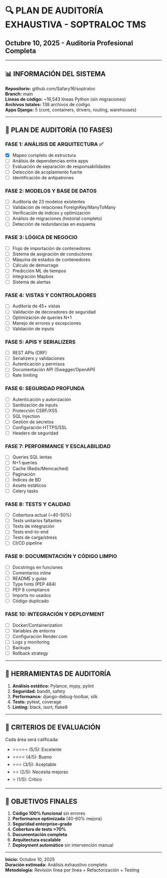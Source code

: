 # 🔍 PLAN DE AUDITORÍA EXHAUSTIVA - SOPTRALOC TMS
## Octubre 10, 2025 - Auditoría Profesional Completa

---

## 📊 INFORMACIÓN DEL SISTEMA

**Repositorio:** github.com/Safary16/soptraloc  
**Branch:** main  
**Líneas de código:** ~16,543 líneas Python (sin migraciones)  
**Archivos totales:** 138 archivos de código  
**Apps Django:** 5 (core, containers, drivers, routing, warehouses)

---

## 🎯 PLAN DE AUDITORÍA (10 FASES)

### FASE 1: ANÁLISIS DE ARQUITECTURA ✅
- [x] Mapeo completo de estructura
- [ ] Análisis de dependencias entre apps
- [ ] Evaluación de separación de responsabilidades
- [ ] Detección de acoplamiento fuerte
- [ ] Identificación de antipatrones

### FASE 2: MODELOS Y BASE DE DATOS
- [ ] Auditoría de 23 modelos existentes
- [ ] Validación de relaciones ForeignKey/ManyToMany
- [ ] Verificación de índices y optimización
- [ ] Análisis de migraciones (historial completo)
- [ ] Detección de redundancias en esquema

### FASE 3: LÓGICA DE NEGOCIO
- [ ] Flujo de importación de contenedores
- [ ] Sistema de asignación de conductores
- [ ] Máquina de estados de contenedores
- [ ] Cálculo de demurrage
- [ ] Predicción ML de tiempos
- [ ] Integración Mapbox
- [ ] Sistema de alertas

### FASE 4: VISTAS Y CONTROLADORES
- [ ] Auditoría de 45+ vistas
- [ ] Validación de decoradores de seguridad
- [ ] Optimización de queries N+1
- [ ] Manejo de errores y excepciones
- [ ] Validación de inputs

### FASE 5: APIS Y SERIALIZERS
- [ ] REST APIs (DRF)
- [ ] Serializers y validaciones
- [ ] Autenticación y permisos
- [ ] Documentación API (Swagger/OpenAPI)
- [ ] Rate limiting

### FASE 6: SEGURIDAD PROFUNDA
- [ ] Autenticación y autorización
- [ ] Sanitización de inputs
- [ ] Protección CSRF/XSS
- [ ] SQL Injection
- [ ] Gestión de secretos
- [ ] Configuración HTTPS/SSL
- [ ] Headers de seguridad

### FASE 7: PERFORMANCE Y ESCALABILIDAD
- [ ] Queries SQL lentas
- [ ] N+1 queries
- [ ] Cache (Redis/Memcached)
- [ ] Paginación
- [ ] Índices de BD
- [ ] Assets estáticos
- [ ] Celery tasks

### FASE 8: TESTS Y CALIDAD
- [ ] Cobertura actual (~40-50%)
- [ ] Tests unitarios faltantes
- [ ] Tests de integración
- [ ] Tests end-to-end
- [ ] Tests de carga/stress
- [ ] CI/CD pipeline

### FASE 9: DOCUMENTACIÓN Y CÓDIGO LIMPIO
- [ ] Docstrings en funciones
- [ ] Comentarios inline
- [ ] README y guías
- [ ] Type hints (PEP 484)
- [ ] PEP 8 compliance
- [ ] Imports no usados
- [ ] Código duplicado

### FASE 10: INTEGRACIÓN Y DEPLOYMENT
- [ ] Docker/Containerization
- [ ] Variables de entorno
- [ ] Configuración Render.com
- [ ] Logs y monitoring
- [ ] Backups
- [ ] Rollback strategy

---

## 🔧 HERRAMIENTAS DE AUDITORÍA

1. **Análisis estático:** Pylance, mypy, pylint
2. **Seguridad:** bandit, safety
3. **Performance:** django-debug-toolbar, silk
4. **Tests:** pytest, coverage
5. **Linting:** black, isort, flake8

---

## 📝 CRITERIOS DE EVALUACIÓN

Cada área será calificada:
- ⭐⭐⭐⭐⭐ (5/5): Excelente
- ⭐⭐⭐⭐ (4/5): Bueno
- ⭐⭐⭐ (3/5): Aceptable
- ⭐⭐ (2/5): Necesita mejoras
- ⭐ (1/5): Crítico

---

## 🎯 OBJETIVOS FINALES

1. **Código 100% funcional** sin errores
2. **Performance optimizada** (40-60% mejora)
3. **Seguridad enterprise-grade**
4. **Cobertura de tests >70%**
5. **Documentación completa**
6. **Arquitectura escalable**
7. **Deployment automático** sin intervención manual

---

**Inicio:** Octubre 10, 2025  
**Duración estimada:** Análisis exhaustivo completo  
**Metodología:** Revisión línea por línea + Refactorización + Testing
